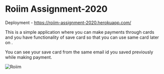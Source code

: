 # Roiim Assignment-2020

Deployment - https://roiim-assignment-2020.herokuapp.com/

This is a simple application where you can make payments through cards and you have functionality of save card so that you can use same card later on .


You can see your save card from the same email id you saved previously while making payment.



![Roiim](https://user-images.githubusercontent.com/27978979/97781500-de706000-1bb1-11eb-8937-a330fd906c05.png)
